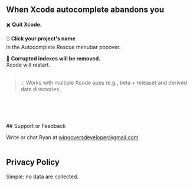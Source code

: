 ## When Xcode autocomplete abandons you

:heavy_multiplication_x:    **Quit Xcode.**

:computer_mouse:     **Click your project's name**\
in the Autocomplete Rescue menubar popover.

:beer:    **Corrupted indexes will be removed.**\
Xcode will restart.
<br/>
<br/>
> :bulb: Works with multiple Xcode apps (e.g., beta + release) and derived data directories.
 <br/>
 <br/>
 <br/>
 <br/>
## Support or Feedback

Write or chat Ryan at [wingoversdeveloper@gmail.com](mailto:wingoversdeveloper@gmail.com).
 <br/>
 <br/>

## Privacy Policy

Simple: no data are collected.
